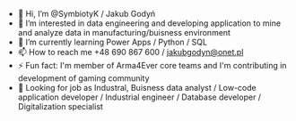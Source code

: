 - 👋 Hi, I’m @SymbiotyK / Jakub Godyń
- 👀 I’m interested in data engineering and developing application to mine and analyze data in manufacturing/buisness environment
- 🌱 I’m currently learning Power Apps / Python / SQL
- 📫 How to reach me +48 690 867 600 / jakubgodyn@onet.pl
- ⚡ Fun fact: I'm member of Arma4Ever core teams and I'm contributing in development of gaming community
- 💼 Looking for job as Industral, Buisness data analyst / Low-code application developer / Industrial engineer / Database developer / Digitalization specialist
<!---
SymbiotyK/SymbiotyK is a ✨ special ✨ repository because its `README.md` (this file) appears on your GitHub profile.
You can click the Preview link to take a look at your changes.
--->
